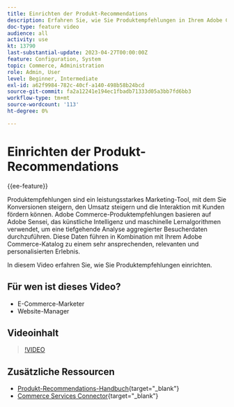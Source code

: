 ```yaml
---
title: Einrichten der Produkt-Recommendations
description: Erfahren Sie, wie Sie Produktempfehlungen in Ihrem Adobe Commerce Store verwenden.
doc-type: feature video
audience: all
activity: use
kt: 13790
last-substantial-update: 2023-04-27T00:00:00Z
feature: Configuration, System
topic: Commerce, Administration
role: Admin, User
level: Beginner, Intermediate
exl-id: a62f9984-782c-40cf-a140-498b58b24bcd
source-git-commit: fa2a12241e194ec1fbadb71333d05a3bb7fd6bb3
workflow-type: tm+mt
source-wordcount: '113'
ht-degree: 0%

---
```


# Einrichten der Produkt-Recommendations

{{ee-feature}}

Produktempfehlungen sind ein leistungsstarkes Marketing-Tool, mit dem Sie Konversionen steigern, den Umsatz steigern und die Interaktion mit Kunden fördern können. Adobe Commerce-Produktempfehlungen basieren auf Adobe Sensei, das künstliche Intelligenz und maschinelle Lernalgorithmen verwendet, um eine tiefgehende Analyse aggregierter Besucherdaten durchzuführen. Diese Daten führen in Kombination mit Ihrem Adobe Commerce-Katalog zu einem sehr ansprechenden, relevanten und personalisierten Erlebnis.

In diesem Video erfahren Sie, wie Sie Produktempfehlungen einrichten.

## Für wen ist dieses Video?

- E-Commerce-Marketer
- Website-Manager

## Videoinhalt

>[!VIDEO](https://video.tv.adobe.com/v/343991?quality=12&learn=on)

## Zusätzliche Ressourcen

- [Produkt-Recommendations-Handbuch](https://experienceleague.adobe.com/docs/commerce-merchant-services/product-recommendations/overview.html){target="_blank"}
- [Commerce Services Connector](https://experienceleague.adobe.com/docs/commerce-merchant-services/user-guides/integration-services/saas.html){target="_blank"}
